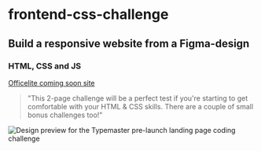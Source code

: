 # frontend-css-challenge

## Build a responsive website from a Figma-design

### HTML, CSS and JS

[Officelite coming soon site](https://www.frontendmentor.io/challenges/officelite-coming-soon-site-M4DIPNz8g)

> "This 2-page challenge will be a perfect test if you're starting to get comfortable with your HTML & CSS skills. There are a couple of small bonus challenges too!"

![Design preview for the Typemaster pre-launch landing page
 coding challenge](preview.jpeg)
